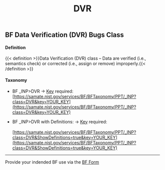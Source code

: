 ﻿---
weight: 3
title: "DVR"
---

<script async="" src="https://www.googletagmanager.com/gtag/js?id=G-PJ364XPP9F">
</script>
<script>
	window.dataLayer = window.dataLayer || [];
	function gtag(){dataLayer.push(arguments);}
	gtag('js', new Date());
	gtag('config', 'G-PJ364XPP9F');
</script>

## BF Data Verification (DVR) Bugs Class 

#### Definition
{{< definition >}}Data Verification (DVR) class – Data are verified (i.e., semantics check) or corrected (i.e., assign or remove) improperly.{{< /definition >}}

####  Taxonomy

- BF _INP>DVR &rarr; [Key](https://forms.gle/SRZyva5Vn1i4dQQ2A) required:<br/>
[https://samate.nist.gov/services/BF/BFTaxonomy/PPT/_INP?class=DVR&key=YOUR_KEY](https://samate.nist.gov/services/BF/BFTaxonomy/PPT/_INP?class=DVR&key=YOUR_KEY)

- BF _INP>DVR with Definitions: &rarr; [Key](https://forms.gle/SRZyva5Vn1i4dQQ2A) required:<br/><br/>
[https://samate.nist.gov/services/BF/BFTaxonomy/PPT/_INP?class=DVR&ShowDefinitions=true&key=YOUR_KEY](https://samate.nist.gov/services/BF/BFTaxonomy/PPT/_INP?class=DVR&ShowDefinitions=true&key=YOUR_KEY)

______________________________________
Provide your indended BF use via the [BF Form](https://forms.gle/SRZyva5Vn1i4dQQ2A)
